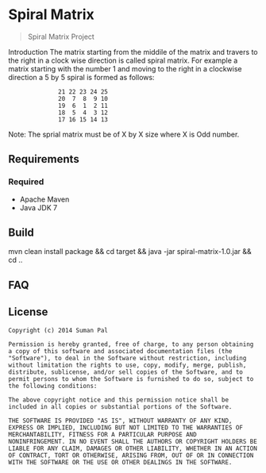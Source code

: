 Spiral Matrix
=================

> Spiral Matrix Project 

Introduction
The matrix starting from the middile of the matrix and travers to the right in a clock wise direction is called spiral matrix. For example a matrix starting with the number 1 and moving to the right in a clockwise direction a 5 by 5 spiral is formed as follows:
  
                  21 22 23 24 25
                  20  7  8  9 10
                  19  6  1  2 11
                  18  5  4  3 12
                  17 16 15 14 13
                  
  Note: The sprial matrix must be of X by X size where X is Odd number. 


Requirements
------------
### Required

- Apache Maven 
- Java JDK 7

Build
-----------

mvn clean install package && cd target && java -jar spiral-matrix-1.0.jar && cd ..

FAQ
---


License
-------

	Copyright (c) 2014 Suman Pal

	Permission is hereby granted, free of charge, to any person obtaining
	a copy of this software and associated documentation files (the
	"Software"), to deal in the Software without restriction, including
	without limitation the rights to use, copy, modify, merge, publish,
	distribute, sublicense, and/or sell copies of the Software, and to
	permit persons to whom the Software is furnished to do so, subject to
	the following conditions:

	The above copyright notice and this permission notice shall be
	included in all copies or substantial portions of the Software.

	THE SOFTWARE IS PROVIDED "AS IS", WITHOUT WARRANTY OF ANY KIND,
	EXPRESS OR IMPLIED, INCLUDING BUT NOT LIMITED TO THE WARRANTIES OF
	MERCHANTABILITY, FITNESS FOR A PARTICULAR PURPOSE AND
	NONINFRINGEMENT. IN NO EVENT SHALL THE AUTHORS OR COPYRIGHT HOLDERS BE
	LIABLE FOR ANY CLAIM, DAMAGES OR OTHER LIABILITY, WHETHER IN AN ACTION
	OF CONTRACT, TORT OR OTHERWISE, ARISING FROM, OUT OF OR IN CONNECTION
	WITH THE SOFTWARE OR THE USE OR OTHER DEALINGS IN THE SOFTWARE.


